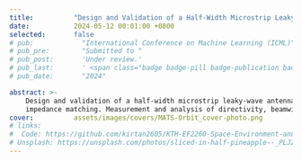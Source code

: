 ```yaml
---
title:          "Design and Validation of a Half-Width Microstrip Leaky-Wave Antenna"
date:           2024-05-12 00:01:00 +0800
selected:       false
# pub:            "International Conference on Machine Learning (ICML)"
# pub_pre:        "Submitted to "
# pub_post:       'Under review.'
# pub_last:       ' <span class="badge badge-pill badge-publication badge-success">Spotlight</span>'
# pub_date:       "2024"

abstract: >-
    Design and validation of a half-width microstrip leaky-wave antenna at 5 GHz, assessing radiation performance and 
    impedance matching. Measurement and analysis of directivity, beamwidth, and bandwidth characteristics.  
cover:          assets/images/covers/MATS-Orbit_cover-photo.png
# links:
#  Code: https://github.com/kirtan2605/KTH-EF2260-Space-Environment-and-Spacecraft-Engineering
# Unsplash: https://unsplash.com/photos/sliced-in-half-pineapple--_PLJZmHZzk
---
```

